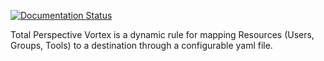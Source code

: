 [![Documentation Status](https://readthedocs.org/projects/total-perspective-vortex/badge/?version=latest)](http://total-perspective-vortex.readthedocs.org/en/latest/?badge=latest)

Total Perspective Vortex is a dynamic rule for mapping Resources (Users, Groups, Tools)
to a destination through a configurable yaml file.
